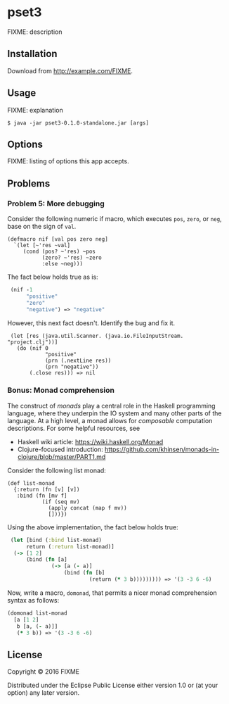 # pset3

FIXME: description

## Installation

Download from http://example.com/FIXME.

## Usage

FIXME: explanation

    $ java -jar pset3-0.1.0-standalone.jar [args]

## Options

FIXME: listing of options this app accepts.

## Problems

### Problem 5: More debugging 

Consider the following numeric if macro, which executes `pos`, `zero`, or `neg`, base on the sign of `val`.
```
(defmacro nif [val pos zero neg]
  `(let [~'res ~val]
     (cond (pos? ~'res) ~pos
           (zero? ~'res) ~zero
           :else ~neg)))
```

The fact below holds true as is:
```clojure
 (nif -1
      "positive"
      "zero"
      "negative") => "negative"
```

However, this next fact doesn't. Identify the bug and fix it. 
```
 (let [res (java.util.Scanner. (java.io.FileInputStream. "project.clj"))]
   (do (nif 0
            "positive"
            (prn (.nextLine res))
            (prn "negative"))
       (.close res))) => nil
```

### Bonus: Monad comprehension

The construct of *monads* play a central role in the Haskell programming language, where they underpin the IO system and many other parts of the language.  At a high level, a monad allows for *composable* computation descriptions.  For some helpful resources, see

- Haskell wiki article: https://wiki.haskell.org/Monad
- Clojure-focused introduction: https://github.com/khinsen/monads-in-clojure/blob/master/PART1.md


Consider the following list monad:
```
(def list-monad
  {:return (fn [v] [v])
   :bind (fn [mv f]
           (if (seq mv)
             (apply concat (map f mv))
             []))})
```

Using the above implementation, the fact below holds true:

```clojure
 (let [bind (:bind list-monad)
      return (:return list-monad)]
  (-> [1 2]
      (bind (fn [a]
              (-> [a (- a)]
                  (bind (fn [b]
                          (return (* 3 b))))))))) => '(3 -3 6 -6)
```

Now, write a macro, `domonad`, that permits a nicer monad comprehension syntax as follows:

```clojure
(domonad list-monad
  [a [1 2]
   b [a, (- a)]]
   (* 3 b)) => '(3 -3 6 -6)
```

## License

Copyright © 2016 FIXME

Distributed under the Eclipse Public License either version 1.0 or (at
your option) any later version.
